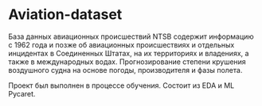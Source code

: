 # Aviation-dataset
База данных авиационных происшествий NTSB содержит информацию с 1962 года и позже об авиационных происшествиях и отдельных инцидентах в Соединенных Штатах, на их территориях и владениях, а также в международных водах.
Прогнозирование степени крушения воздушного судна на основе погоды, производителя и фазы полета.

Проект был выполнен в процессе обучения. Состоит из EDA и ML Pycaret.
